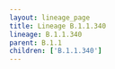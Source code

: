 ```yaml
---
layout: lineage_page
title: Lineage B.1.1.340
lineage: B.1.1.340
parent: B.1.1
children: ['B.1.1.340']
---
```

